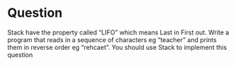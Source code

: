 # Question

Stack have the property called “LIFO” which means Last in First out. Write a program that reads in a sequence of characters eg “teacher” and prints them in reverse order eg “rehcaet”. You should use Stack to implement this question
